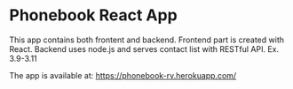 # Phonebook React App
This app contains both frontent and backend. Frontend part is created with React. Backend uses node.js and serves contact list with RESTful API.
Ex. 3.9-3.11

The app is available at:
https://phonebook-rv.herokuapp.com/